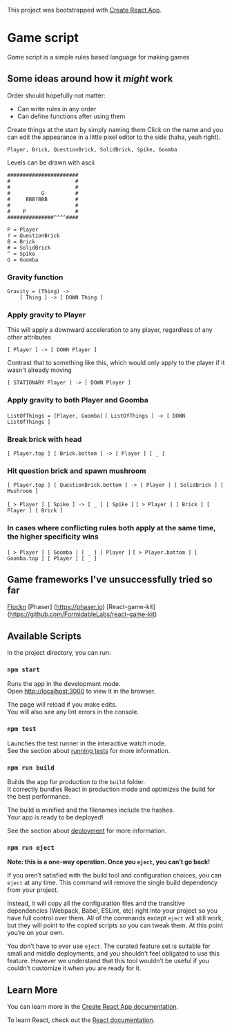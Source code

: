 This project was bootstrapped with [Create React App](https://github.com/facebook/create-react-app).

# Game script

Game script is a simple rules based language for making games


## Some ideas around how it *might* work

Order should hopefully not matter:
* Can write rules in any order
* Can define functions after using them

Create things at the start by simply naming them
Click on the name and you can edit the appearance in a little pixel editor to the side (haha, yeah right).

```Player, Brick, QuestionBrick, SolidBrick, Spike, Goomba```

Levels can be drawn with ascii
```
#######################
#                     #
#                     #
#          G          #
#     BBB?BBB         #
#                     #
#    P                #
###############^^^^####

P = Player
? = QuestionBrick
B = Brick
# = SolidBrick
^ = Spike
G = Goomba
```


### Gravity function
```
Gravity = (Thing) ->
    [ Thing ] -> [ DOWN Thing ]
```

### Apply gravity to Player
This will apply a downward acceleration to any player, regardless of any other attributes

```[ Player ] -> [ DOWN Player ]```

Contrast that to something like this, which would only apply to the player if it wasn't already moving

```[ STATIONARY Player ] -> [ DOWN Player ]```


### Apply gravity to both Player and Goomba

```ListOfThings = [Player, Goomba]```
```[ ListOfThings ] -> [ DOWN ListOfThings ]```


### Break brick with head

```[ Player.top ] [ Brick.bottom ] -> [ Player ] [ _ ]```

### Hit question brick and spawn mushroom

```[ Player.top ] [ QuestionBrick.bottom ] -> [ Player ] [ SolidBrick ] [ Mushroom ]```

```[ > Player ] [ Spike ] -> [ _ ] [ Spike ]```
```[ > Player ] [ Brick ] [ Player ] [ Brick ]```


### In cases where conflicting rules both apply at the same time, the higher specificity wins

```[ > Player ] [ Goomba ] [ _ ] [ Player ]```
```[ > Player.bottom ] [ Goomba.top ] [ Player ] [ _ ]```


## Game frameworks I've unsuccessfully tried so far ##
[Flockn](https://github.com/flockn/flockn)
[Phaser] (https://phaser.io)
[React-game-kit] (https://github.com/FormidableLabs/react-game-kit)

## Available Scripts

In the project directory, you can run:

### `npm start`

Runs the app in the development mode.<br>
Open [http://localhost:3000](http://localhost:3000) to view it in the browser.

The page will reload if you make edits.<br>
You will also see any lint errors in the console.

### `npm test`

Launches the test runner in the interactive watch mode.<br>
See the section about [running tests](https://facebook.github.io/create-react-app/docs/running-tests) for more information.

### `npm run build`

Builds the app for production to the `build` folder.<br>
It correctly bundles React in production mode and optimizes the build for the best performance.

The build is minified and the filenames include the hashes.<br>
Your app is ready to be deployed!

See the section about [deployment](https://facebook.github.io/create-react-app/docs/deployment) for more information.

### `npm run eject`

**Note: this is a one-way operation. Once you `eject`, you can’t go back!**

If you aren’t satisfied with the build tool and configuration choices, you can `eject` at any time. This command will remove the single build dependency from your project.

Instead, it will copy all the configuration files and the transitive dependencies (Webpack, Babel, ESLint, etc) right into your project so you have full control over them. All of the commands except `eject` will still work, but they will point to the copied scripts so you can tweak them. At this point you’re on your own.

You don’t have to ever use `eject`. The curated feature set is suitable for small and middle deployments, and you shouldn’t feel obligated to use this feature. However we understand that this tool wouldn’t be useful if you couldn’t customize it when you are ready for it.

## Learn More

You can learn more in the [Create React App documentation](https://facebook.github.io/create-react-app/docs/getting-started).

To learn React, check out the [React documentation](https://reactjs.org/).
